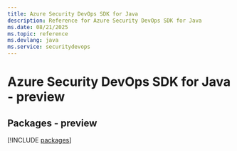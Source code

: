 ```yaml
---
title: Azure Security DevOps SDK for Java
description: Reference for Azure Security DevOps SDK for Java
ms.date: 08/21/2025
ms.topic: reference
ms.devlang: java
ms.service: securitydevops
---
```

# Azure Security DevOps SDK for Java - preview
## Packages - preview
[!INCLUDE [packages](security-devops-index.md)]